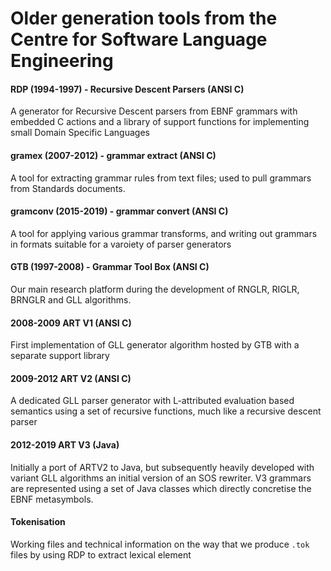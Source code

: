 # Older generation tools from the Centre for Software Language Engineering

#### RDP (1994-1997) - Recursive Descent Parsers (ANSI C)

A generator for Recursive Descent parsers from EBNF grammars with embedded C actions and a library of support functions for implementing small Domain Specific Languages

#### gramex (2007-2012) - grammar extract (ANSI C)

A tool for extracting grammar rules from text files; used to pull grammars from Standards documents.

#### gramconv (2015-2019) - grammar convert (ANSI C)

A tool for applying various grammar transforms, and writing out grammars in formats suitable for a varoiety of parser generators

#### GTB (1997-2008) - Grammar Tool Box (ANSI C)

Our main research platform during the development of RNGLR, RIGLR, BRNGLR and GLL algorithms. 

#### 2008-2009 ART V1 (ANSI C)

First implementation of GLL generator algorithm hosted by GTB with a separate support library

#### 2009-2012 ART V2 (ANSI C)

A dedicated GLL parser generator with L-attributed evaluation based semantics using a set of recursive functions, much like a recursive descent parser

#### 2012-2019 ART V3 (Java)

Initially a port of ARTV2 to Java, but subsequently heavily developed with variant GLL algorithms an initial version of an SOS rewriter. V3 grammars are represented using a set of Java classes which directly concretise the EBNF metasymbols.

#### Tokenisation

Working files and technical information on the way that we produce `.tok` files by using RDP to extract lexical element